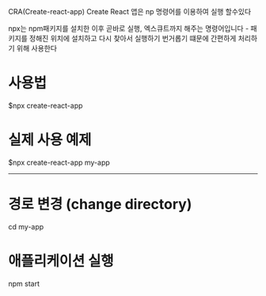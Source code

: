 
CRA(Create-react-app)
Create React 앱은 np 명령어를 이용하여 실행 할수있다

npx는 npm패키지를 설치한 이후 곧바로 실행, 엑스큐트까지 해주는 명령어입니다
    - 패키지를 정해진 위치에 설치하고 다시 찾아서 실행하기 번거롭기 떄문에 간편하게 처리하기 위해 사용한다

# 사용법
$npx create-react-app <your-project-name>

# 실제 사용 예제
$npx create-react-app my-app

-----------------------------------

# 경로 변경 (change directory)
cd my-app

# 애플리케이션 실행
npm start


